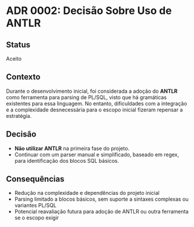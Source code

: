 # ADR 0002: Decisão Sobre Uso de ANTLR

## Status
Aceito

## Contexto
Durante o desenvolvimento inicial, foi considerada a adoção do **ANTLR** como ferramenta para parsing de PL/SQL, visto que há gramáticas existentes para essa linguagem. No entanto, dificuldades com a integração e a complexidade desnecessária para o escopo inicial fizeram repensar a estratégia.

## Decisão
- **Não utilizar ANTLR** na primeira fase do projeto.
- Continuar com um parser manual e simplificado, baseado em regex, para identificação dos blocos SQL básicos.

## Consequências
- Redução na complexidade e dependências do projeto inicial
- Parsing limitado a blocos básicos, sem suporte a sintaxes complexas ou variantes PL/SQL
- Potencial reavaliação futura para adoção de ANTLR ou outra ferramenta se o escopo exigir
